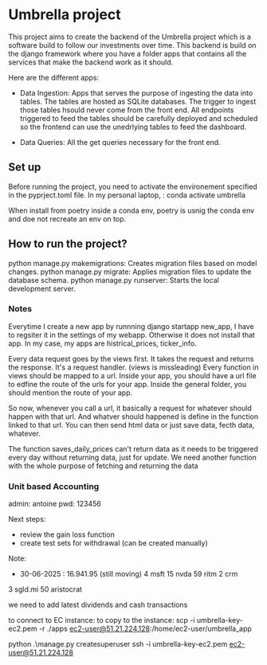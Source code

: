 # Umbrella project
This project aims to create the backend of the Umbrella project which is a software build to follow our investments over time. 
This backend is build on the django framework where you have a folder apps that contains all the services that make the backend work as it should. 

Here are the different apps: 
- Data Ingestion: Apps that serves the purpose of ingesting the data into tables. The tables are hosted as SQLite databases.
The trigger to ingest those tables hsould never come from the front end. All endpoints triggered to feed the tables should be carefully deployed and scheduled
so the frontend can use the unedrlying tables to feed the dashboard. 

- Data Queries: All the get queries necessary for the front end. 

## Set up
Before running the project, you need to activate the environement specified in the pyprject.toml file. 
In my personal laptop, : conda activate umbrella

When install from poetry inside a conda env, poetry is usnig the conda env and doe not recreate an env on top. 

## How to run the project? 

python manage.py makemigrations: Creates migration files based on model changes.
python manage.py migrate: Applies migration files to update the database schema.
python manage.py runserver: Starts the local development server.

### Notes

Everytime I create a new app by runnning django startapp new_app, I have to regsiter it in the settings of my webapp. 
Otherwise it does not install that app.  In my case, my apps are histrical_prices, ticker_info.

Every data request goes by the views first. It takes the request and returns the response. It's a request handler. (views is missleading)
Every function in views should be mapped to a url. Inside your app, you should have a url file to edfine the route of the urls for your app.
Inside the general folder, you should mention the route of your app. 

So now, whenever you call a url, it basically a request for whatever should happen with that url. And whatver should happened is define in the function linked to that url. You can then send html data or just save data, fecth data, whatever. 

The function saves_daily_prices can't return data as it needs to be triggered every day without returning data, just for update. 
We need another function with the whole purpose of fetching and returning the data


### Unit based Accounting



admin: antoine
pwd: 123456


Next steps:
- review the gain loss function
- create test sets for withdrawal (can be created manually)


Note: 
- 30-06-2025 : 16.941.95 (still moving)
4 msft
15 nvda
59 ritm
2 crm

3 sgld.mi
50 aristocrat

we need to add latest dividends and cash transactions

to connect to EC instance: 
to copy to the instance: scp -i umbrella-key-ec2.pem -r ./apps ec2-user@51.21.224.128:/home/ec2-user/umbrella_app 

python .\manage.py createsuperuser
ssh -i umbrella-key-ec2.pem ec2-user@51.21.224.128